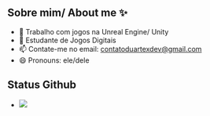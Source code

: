##   Sobre mim/ About me ✨

- 🔭 Trabalho com jogos na Unreal Engine/ Unity
- 🌱 Estudante de Jogos Digitais
- 📫 Contate-me no email: contatoduartexdev@gmail.com
- 😄 Pronouns: ele/dele
## Status Github
- <picture>
  <source
    srcset="https://github-readme-stats.vercel.app/api?username=Du4rt3x&show_icons=true&theme=dark"
    media="(prefers-color-scheme: dark)"
  />
  <source
    srcset="https://github-readme-stats.vercel.app/api?username=Du4rt3x&show_icons=true"
    media="(prefers-color-scheme: light), (prefers-color-scheme: no-preference)"
  />
  <img src="https://github-readme-stats.vercel.app/api?username=Du4rt3x&show_icons=true" />
</picture>
